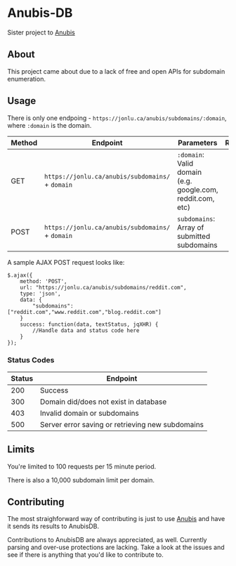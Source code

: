# Anubis-DB

Sister project to [Anubis](https://github.com/jonluca/Anubis)

## About

This project came about due to a lack of free and open APIs for subdomain enumeration. 

## Usage

There is only one endpoing - `https://jonlu.ca/anubis/subdomains/:domain`, where `:domain` is the domain. 

| Method | Endpoint | Parameters | Return | 
| -------- | -------- | -------- | -------- |
| GET | `https://jonlu.ca/anubis/subdomains/` + `domain` | `:domain`: Valid domain (e.g. google.com, reddit.com, etc) |
| POST | `https://jonlu.ca/anubis/subdomains/` + `domain` | `subdomains`: Array of submitted subdomains | 


A sample AJAX POST request looks like:

```
$.ajax({
    method: 'POST',
    url: "https://jonlu.ca/anubis/subdomains/reddit.com",
    type: 'json',
    data: { 
        "subdomains": ["reddit.com","www.reddit.com","blog.reddit.com"]
    }
    success: function(data, textStatus, jqXHR) {
        //Handle data and status code here
    }
});
```

### Status Codes

| Status | Endpoint | 
| -------- | -------- | 
| 200 | Success |
| 300 | Domain did/does not exist in database| 
| 403 | Invalid domain or subdomains | 
| 500 | Server error saving or retrieving new subdomains | 

## Limits

You're limited to 100 requests per 15 minute period.

There is also a 10,000 subdomain limit per domain. 

## Contributing

The most straighforward way of contributing is just to use [Anubis](https://gitub.com/jonluca/anubis) and have it sends its results to AnubisDB. 

Contributions to AnubisDB are always appreciated, as well. Currently parsing and over-use protections are lacking. Take a look at the issues and see if there is anything that you'd like to contribute to. 
